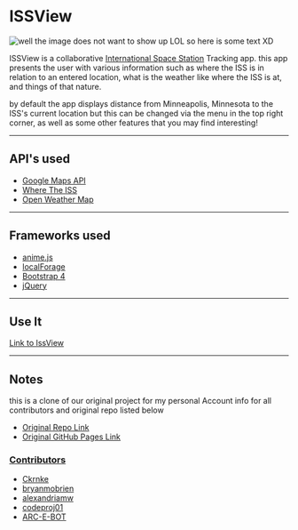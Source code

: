 # ISSView

![well the image does not want to show up LOL so here is some text XD](https://i.imgur.com/eNv2zaA.jpg)


ISSView is a collaborative [International Space Station](https://en.wikipedia.org/wiki/International_Space_Station) Tracking app. this app presents the user with various information such as where the ISS is in relation to an entered location, what is the weather like where the ISS is at, and things of that nature. 

by default the app displays distance from Minneapolis, Minnesota to the ISS's current location but this can be changed via the menu in the top right corner, as well as some other features that you may find interesting!
___
## API's used 
- [Google Maps API](https://developers.google.com/maps/documentation/javascript/tutorial)
- [Where The ISS](https://api.wheretheiss.at/v1/satellites/25544)
- [Open Weather Map](https://api.openweathermap.org)

___
## Frameworks used 
- [anime.js](https://animejs.com/)
- [localForage](https://localforage.github.io/localForage/)
- [Bootstrap 4](https://getbootstrap.com/)
- [jQuery](https://jquery.com/)
___
## Use It
[Link to IssView](https://arc-e-bot.github.io/ISSView/)
___
## Notes
this is a clone of our original project for my personal Account info for all contributors and original repo listed below
- <span style="text-decoration:underline">[Original Repo Link](https://github.com/alexandriamw/Bulbasaur)</span>
- <span style="text-decoration:underline">[Original GitHub Pages Link](https://alexandriamw.github.io/Bulbasaur/)</span>


### <span style="text-decoration:underline">Contributors</span>
- [Ckrnke](https://github.com/Ckrnke)
- [bryanmobrien](https://github.com/bryanmobrien)
- [alexandriamw](https://github.com/alexandriamw)
- [codeproj01](https://github.com/codeproj01)
- [ARC-E-BOT](https://github.com/ARC-E-BOT)
